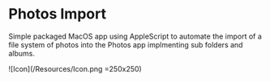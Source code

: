 # Photos Import

Simple packaged MacOS app using AppleScript to automate the import of a file system of photos into the Photos app implmenting sub folders and albums.

![Icon](/Resources/Icon.png =250x250)

